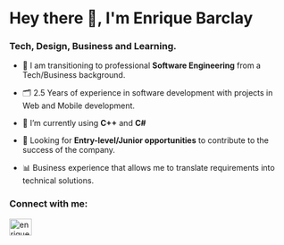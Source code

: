 <h1 align="left">Hey there 👋, I'm Enrique Barclay</h1>

### Tech, Design, Business and Learning.

- 🔭 I am transitioning to professional **Software Engineering** from a Tech/Business background.

- 🗂️ 2.5 Years of experience in software development with projects in Web and Mobile development.

- 🌱 I’m currently using **C++** and **C#**

- 🤝 Looking for **Entry-level/Junior opportunities** to contribute to the success of the company.

- 📊 Business experience that allows me to translate requirements into technical solutions.

<h3 align="left">Connect with me:</h3>
<p align="left">
<a href="https://linkedin.com/in/enriquebarclay" target="blank"><img align="center" src="https://raw.githubusercontent.com/rahuldkjain/github-profile-readme-generator/master/src/images/icons/Social/linked-in-alt.svg" alt="enriquebarclay" height="30" width="40" /></a>
</p>
